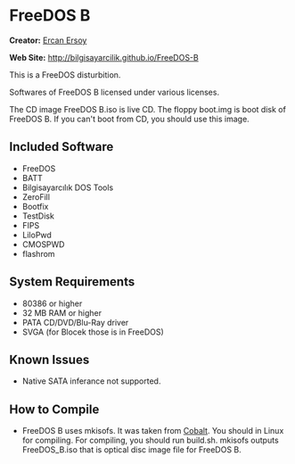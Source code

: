 # FreeDOS B

**Creator:** [Ercan Ersoy](https://github.com/ercanersoy)

**Web Site:** http://bilgisayarcilik.github.io/FreeDOS-B

This is a FreeDOS disturbition.

Softwares of FreeDOS B licensed under various licenses.

The CD image FreeDOS B.iso is live CD. The floppy boot.img is boot disk of FreeDOS B. If you can't boot from CD, you should use this image.

## Included Software

* FreeDOS
* BATT
* Bilgisayarcılık DOS Tools
* ZeroFill
* Bootfix
* TestDisk
* FIPS
* LiloPwd
* CMOSPWD
* flashrom

## System Requirements

* 80386 or higher
* 32 MB RAM or higher
* PATA CD/DVD/Blu-Ray driver
* SVGA (for Blocek those is in FreeDOS)

## Known Issues

* Native SATA inferance not supported.

## How to Compile

* FreeDOS B uses mkisofs. It was taken from [Cobalt](https://github.com/corbindavenport/cobalt). You should in Linux for compiling. For compiling, you should run build.sh. mkisofs outputs FreeDOS_B.iso that is optical disc image file for FreeDOS B.

